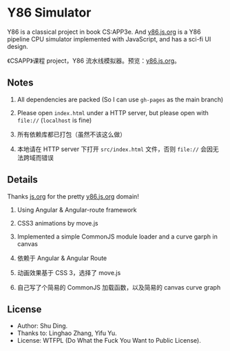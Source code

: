 # Y86 Simulator

Y86 is a classical project in book CS:APP3e. And [y86.js.org](http://y86.js.org) is a Y86 pipeline CPU simulator implemented with JavaScript, and has a sci-fi UI design.

《CSAPP》课程 project，Y86 流水线模拟器。预览：[y86.js.org](http://y86.js.org)。

## Notes

1. All dependencies are packed (So I can use `gh-pages` as the main branch)
2. Please open `index.html` under a HTTP server, but please open with `file://` (`localhost` is fine)

1. 所有依赖库都已打包（虽然不该这么做）
2. 本地请在 HTTP server 下打开 `src/index.html` 文件，否则 `file://` 会因无法跨域而错误

## Details

Thanks [js.org](js.org) for the pretty [y86.js.org](y86.js.org) domain!

1. Using Angular & Angular-route framework
2. CSS3 animations by move.js
3. Implemented a simple CommonJS module loader and a curve garph in canvas

1. 依赖于 Angular & Angular Route
2. 动画效果基于 CSS 3，选择了 move.js
3. 自己写了个简易的 CommonJS 加载函数，以及简易的 canvas curve graph

## License

- Author: Shu Ding.
- Thanks to: Linghao Zhang, Yifu Yu.
- License: WTFPL (Do What the Fuck You Want to Public License).
